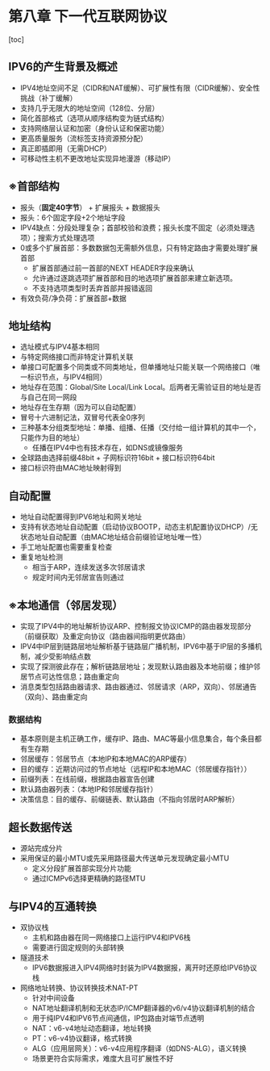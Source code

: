# 第八章 下一代互联网协议

[toc]

## IPV6的产生背景及概述

- IPV4地址空间不足（CIDR和NAT缓解）、可扩展性有限（CIDR缓解）、安全性挑战（补丁缓解）
- 支持几乎无限大的地址空间（128位、分层）
- 简化首部格式（选项从顺序结构变为链式结构）
- 支持网络层认证和加密（身份认证和保密功能）
- 更高质量服务（流标签支持资源预分配）
- 真正即插即用（无需DHCP）
- 可移动性主机不更改地址实现异地漫游（移动IP）

## ※首部结构

- 报头（**固定40字节**） + 扩展报头 + 数据报头
- 报头：6个固定字段+2个地址字段
- IPV4缺点：分段处理复杂；首部校验和浪费；报头长度不固定（必须处理选项）；搜索方式处理选项
- 0或多个扩展首部：多数数据包无需额外信息，只有特定路由才需要处理扩展首部
  - 扩展首部通过前一首部的NEXT HEADER字段来确认
  - 允许通过逐跳选项扩展首部和目的地选项扩展首部来建立新选项。
  - 不支持选项类型时丢弃首部并报错返回
- 有效负荷/净负荷：扩展首部+数据

## 地址结构

- 选址模式与IPV4基本相同
- 与特定网络接口而非特定计算机关联
- 单接口可配置多个同类或不同类地址，但单播地址只能关联一个网络接口（唯一标识节点，与IPV4相同）
- 地址存在范围：Global/Site Local/Link Local。后两者无需验证目的地址是否与自己在同一网段
- 地址存在生存期（因为可以自动配置）
- 冒号十六进制记法，双冒号代表全0序列
- 三种基本分组类型地址：单播、组播、任播（交付给一组计算机的其中一个，只能作为目的地址）
  - 任播在IPV4中也有技术存在，如DNS或镜像服务
- 全球路由选择前缀48bit + 子网标识符16bit + 接口标识符64bit
- 接口标识符由MAC地址映射得到

## 自动配置

- 地址自动配置得到IPV6地址和网关地址
- 支持有状态地址自动配置（启动协议BOOTP，动态主机配置协议DHCP）/无状态地址自动配置（由MAC地址结合前缀验证地址唯一性）
- 手工地址配置也需要重复检查
- 重复地址检测
  - 相当于ARP，连续发送多次邻居请求
  - 规定时间内无邻居宣告则通过

## ※本地通信（邻居发现）

- 实现了IPV4中的地址解析协议ARP、控制报文协议ICMP的路由器发现部分（前缀获取）及重定向协议（路由器间指明更优路由）
- IPV4中IP层到链路层地址解析基于链路层广播机制，IPV6中基于IP层的多播机制，减少受影响结点数
- 实现了探测彼此存在；解析链路层地址；发现默认路由器及本地前缀；维护邻居节点可达性信息；路由重定向
- 消息类型包括路由器请求、路由器通过、邻居请求（ARP，双向）、邻居通告（双向）、路由重定向

### 数据结构

- 基本原则是主机正确工作，缓存IP、路由、MAC等最小信息集合，每个条目都有生存期
- 邻居缓存：邻居节点（本地IP和本地MAC的ARP缓存）
- 目的缓存：近期访问过的节点地址（远程IP和本地MAC（邻居缓存指针））
- 前缀列表：在线前缀，根据路由器宣告创建
- 默认路由器列表：（本地IP和邻居缓存指针）
- 决策信息：目的缓存、前缀链表、默认路由（不指向邻居时ARP解析）

## 超长数据传送

- 源站完成分片
- 采用保证的最小MTU或先采用路径最大传送单元发现确定最小MTU
  - 定义分段扩展首部实现分片功能
  - 通过ICMPv6选择更精确的路径MTU

## 与IPV4的互通转换

- 双协议栈
  - 主机和路由器在同一网络接口上运行IPV4和IPV6栈
  - 需要进行固定规则的头部转换
- 隧道技术
  - IPV6数据报进入IPV4网络时封装为IPV4数据报，离开时还原给IPV6协议栈
- 网络地址转换、协议转换技术NAT-PT
  - 针对中间设备
  - NAT地址翻译机制和无状态IP/ICMP翻译器的v6/v4协议翻译机制的结合
  - 用于纯IPV4和IPV6节点间通信，IP包路由对端节点透明
  - NAT：v6-v4地址动态翻译，地址转换
  - PT：v6-v4协议翻译，格式转换
  - ALG（应用层网关）：v6-v4应用程序翻译（如DNS-ALG），语义转换
  - 场景更符合实际需求，难度大且可扩展性不好

